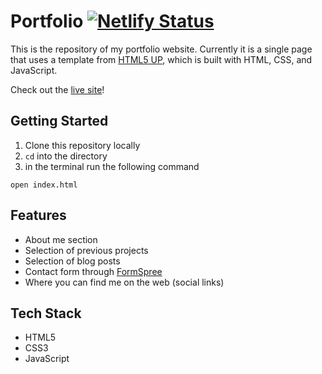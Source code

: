 # Portfolio [![Netlify Status](https://api.netlify.com/api/v1/badges/f2cdb078-7e91-4794-a369-d203d4676fae/deploy-status)](https://app.netlify.com/sites/focused-shirley-d7472b/deploys)

This is the repository of my portfolio website. Currently it is a single page that uses a template from [HTML5 UP](https://html5up.net), which is built with HTML, CSS, and JavaScript. 

Check out the [live site](https://waverley-leung.com/)!

## Getting Started
1. Clone this repository locally
2. `cd` into the directory
3. in the terminal run the following command
```
open index.html
```

## Features
* About me section
* Selection of previous projects
* Selection of blog posts
* Contact form through [FormSpree](https://formspree.io)
* Where you can find me on the web (social links)

## Tech Stack
* HTML5
* CSS3
* JavaScript